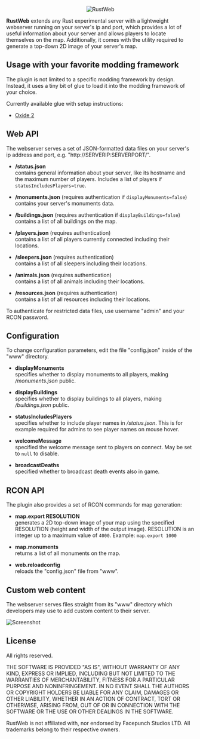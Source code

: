 <p align="center">
	<img src="https://raw.github.com/dcodeIO/RustWeb/master/rustweb.png" alt="RustWeb" />
</p>

**RustWeb** extends any Rust experimental server with a lightweight webserver running on your server's ip and port, which provides a lot of useful information about your server and allows players to locate themselves on the map. Additionally, it comes with the utility required to generate a top-down 2D image of your server's map.

Usage with your favorite modding framework
------------------------------------------
The plugin is not limited to a specific modding framework by design. Instead, it uses a tiny bit of glue to load it into the modding framework of your choice.

Currently available glue with setup instructions:

* [Oxide 2](Oxide.Ext.RustWeb)

Web API
-------
The webserver serves a set of JSON-formatted data files on your server's ip address and port, e.g. "http://SERVERIP:SERVERPORT/".

* **/status.json**  
  contains general information about your server, like its hostname and the maximum number of players. Includes a list of players if `statusIncludesPlayers=true`.

* **/monuments.json** (requires authentication if `displayMonuments=false`)  
  contains your server's monuments data.

* **/buildings.json** (requires authentication if `displayBuildings=false`)  
  contains a list of all buildings on the map.

* **/players.json** (requires authentication)  
  contains a list of all players currently connected including their locations.

* **/sleepers.json** (requires authentication)  
  contains a list of all sleepers including their locations.

* **/animals.json** (requires authentication)  
  contains a list of all animals including their locations.

* **/resources.json** (requires authentication)  
   contains a list of all resources including their locations.

To authenticate for restricted data files, use username "admin" and your RCON password.

Configuration
-------------
To change configuration parameters, edit the file "config.json" inside of the "www" directory.

* **displayMonuments**  
  specifies whether to display monuments to all players, making */monuments.json* public.

* **displayBuildings**  
  specifies whether to display buildings to all players, making */buildings.json* public.

* **statusIncludesPlayers**  
  specifies whether to include player names in */status.json*. This is for example required for admins to see player names on mouse hover.

* **welcomeMessage**  
  specified the welcome message sent to players on connect. May be set to `null` to disable.

* **broadcastDeaths**  
  specified whether to broadcast death events also in game.

RCON API
--------
The plugin also provides a set of RCON commands for map generation:

* **map.export RESOLUTION**  
  generates a 2D top-down image of your map using the specified RESOLUTION (height and width of the output image). RESOLUTION is an integer up to a maximum value of `4000`. Example: `map.export 1000`

* **map.monuments**  
  returns a list of all monuments on the map.

* **web.reloadconfig**  
  reloads the "config.json" file from "www".

Custom web content
------------------
The webserver serves files straight from its "www" directory which developers may use to add custom content to their server.

![Screenshot](https://raw.github.com/dcodeIO/RustWeb/master/screenshot.jpg)

License
-------
All rights reserved.

THE SOFTWARE IS PROVIDED "AS IS", WITHOUT WARRANTY OF ANY KIND, EXPRESS OR IMPLIED, INCLUDING BUT NOT LIMITED TO THE WARRANTIES OF MERCHANTABILITY, FITNESS FOR A PARTICULAR PURPOSE AND NONINFRINGEMENT. IN NO EVENT SHALL THE AUTHORS OR COPYRIGHT HOLDERS BE LIABLE FOR ANY CLAIM, DAMAGES OR OTHER LIABILITY, WHETHER IN AN ACTION OF CONTRACT, TORT OR OTHERWISE, ARISING FROM, OUT OF OR IN CONNECTION WITH THE SOFTWARE OR THE USE OR OTHER DEALINGS IN THE SOFTWARE.

RustWeb is not affiliated with, nor endorsed by Facepunch Studios LTD. All trademarks belong to their respective owners.
